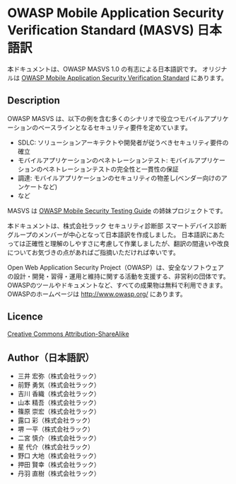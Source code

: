 # OWASP Mobile Application Security Verification Standard (MASVS) 日本語訳
本ドキュメントは、OWASP MASVS 1.0 の有志による日本語訳です。
オリジナルは [OWASP Mobile Application Security Verification Standard](https://github.com/OWASP/owasp-masvs/) にあります。

## Description
OWASP MASVS は、以下の例を含む多くのシナリオで役立つモバイルアプリケーションのベースラインとなるセキュリティ要件を定めています。
- SDLC: ソリューションアーキテクトや開発者が従うべきセキュリティ要件の確立
- モバイルアプリケーションのペネトレーションテスト: モバイルアプリケーションのペネトレーションテストの完全性と一貫性の保証
- 調達: モバイルアプリケーションのセキュリティの物差し(ベンダー向けのアンケートなど)
- など

MASVS は [OWASP Mobile Security Testing Guide](https://github.com/OWASP/owasp-mstg) の姉妹プロジェクトです。

本ドキュメントは、株式会社ラック セキュリティ診断部 スマートデバイス診断グループのメンバーが中心となって日本語訳を作成しました。
日本語訳にあたっては正確性と理解のしやすさに考慮して作業しましたが、翻訳の間違いや改良についてお気づきの点があればご指摘いただければ幸いです。

Open Web Application Security Project（OWASP）は、安全なソフトウェアの設計・開発・習得・運用と維持に関する活動を支援する、非営利の団体です。
OWASPのツールやドキュメントなど、すべての成果物は無料で利用できます。
OWASPのホームページは http://www.owasp.org/ にあります。

## Licence
[Creative Commons Attribution-ShareAlike ](https://creativecommons.org/licenses/by-sa/4.0/)

## Author（日本語訳）
 - 三井  宏弥（株式会社ラック）
 - 前野  勇気（株式会社ラック）
 - 吉川  香織（株式会社ラック）
 - 山本  精吾（株式会社ラック）
 - 篠原  崇宏（株式会社ラック）
 - 露口  彩（株式会社ラック）
 - 堺  一平（株式会社ラック）
 - 二宮  慎介（株式会社ラック）
 - 星  代介（株式会社ラック）
 - 野口  大地（株式会社ラック）
 - 押田  賢幸（株式会社ラック）
 - 丹羽  直樹（株式会社ラック）
